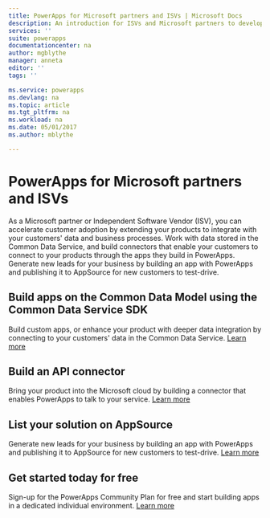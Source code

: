 ```yaml
---
title: PowerApps for Microsoft partners and ISVs | Microsoft Docs
description: An introduction for ISVs and Microsoft partners to developing apps in PowerApps.
services: ''
suite: powerapps
documentationcenter: na
author: mgblythe
manager: anneta
editor: ''
tags: ''

ms.service: powerapps
ms.devlang: na
ms.topic: article
ms.tgt_pltfrm: na
ms.workload: na
ms.date: 05/01/2017
ms.author: mblythe

---
```

# PowerApps for Microsoft partners and ISVs
As a Microsoft partner or Independent Software Vendor (ISV), you can accelerate customer adoption by extending your products to integrate with your customers' data and business processes. Work with data stored in the Common Data Service, and build connectors that enable your customers to connect to your products through the apps they build in PowerApps. Generate new leads for your business by building an app with PowerApps and publishing it to AppSource for new customers to test-drive.

## Build apps on the Common Data Model using the Common Data Service SDK
Build custom apps, or enhance your product with deeper data integration by connecting to your customers' data in the Common Data Service. [Learn more](https://aka.ms/eek20s)

## Build an API connector
Bring your product into the Microsoft cloud by building a connector that enables PowerApps to talk to your service. [Learn more](api-connector-overview.md)

## List your solution on AppSource
Generate new leads for your business by building an app with PowerApps and publishing it to AppSource for new customers to test-drive. [Learn more](dev-appsource-test-drive.md)

## Get started today for free
Sign-up for the PowerApps Community Plan for free and start building apps in a dedicated individual environment. [Learn more](dev-community-plan.md)


